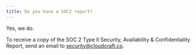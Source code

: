 ```yaml
---
title: Do you have a SOC2 report?
---
```


Yes, we do.

To receive a copy of the SOC 2 Type II Security, Availability & Confidentiality Report, send an email to [security@cloudcraft.co][1].

[1]: mailto:security@cloudcraft.co
